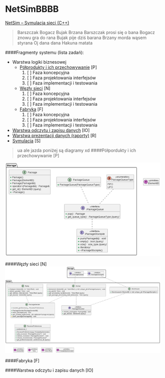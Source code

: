 # NetSimBBBB
[NetSim – Symulacja sieci (C++)](https://home.agh.edu.pl/~mdig/dokuwiki/doku.php?id=teaching:programming:soft-dev:topics:net-simulation:start)

> Barszczak Bogacz Bujak Brzana
Barszczak prosi się o bana
Bogacz znowu gra do rana
Bujak pije dziś barana
Brzany morda wąsem styrana
Oj dana dana
Hakuna matata

####Fragmenty systemu (lista zadań):
   * Warstwa logiki biznesowej
      * [Półprodukty i ich przechowywanie](https://home.agh.edu.pl/~mdig/dokuwiki/doku.php?id=teaching:programming:soft-dev:topics:net-simulation:part_storage) \[P]
        1. [ ] Faza koncepcyjna
        2. [ ] Faza projektowania interfejsów
        3. [ ] Faza implementacji i testowania
      * [Węzły sieci](https://home.agh.edu.pl/~mdig/dokuwiki/doku.php?id=teaching:programming:soft-dev:topics:net-simulation:part_nodes) \[N]
        1. [ ] Faza koncepcyjna
        2. [ ] Faza projektowania interfejsów
        3. [ ] Faza implementacji i testowania
      * [Fabryka](https://home.agh.edu.pl/~mdig/dokuwiki/doku.php?id=teaching:programming:soft-dev:topics:net-simulation:part_factory) \[F]
        1. [ ] Faza koncepcyjna
        2. [ ] Faza projektowania interfejsów
        3. [ ] Faza implementacji i testowania
   * [Warstwa odczytu i zapisu danych](https://home.agh.edu.pl/~mdig/dokuwiki/doku.php?id=teaching:programming:soft-dev:topics:net-simulation:part_io) \[IO]
   * [Warstwa prezentacji danych (raporty)](https://home.agh.edu.pl/~mdig/dokuwiki/doku.php?id=teaching:programming:soft-dev:topics:net-simulation:part_reports) \[R]
   * [Symulacja](https://home.agh.edu.pl/~mdig/dokuwiki/doku.php?id=teaching:programming:soft-dev:topics:net-simulation:part_simulation) \[S]
   
> ua ale jazda poniżej są diagramy xd
####Półpordukty i ich przechowywanie \[P]
<img src="/diagrams/P_diagram.png">

####Węzły sieci \[N]
<img src="/diagrams/N_diagram.png">

####Fabryka \[F]

####Warstwa odczytu i zapisu danych \[IO]

